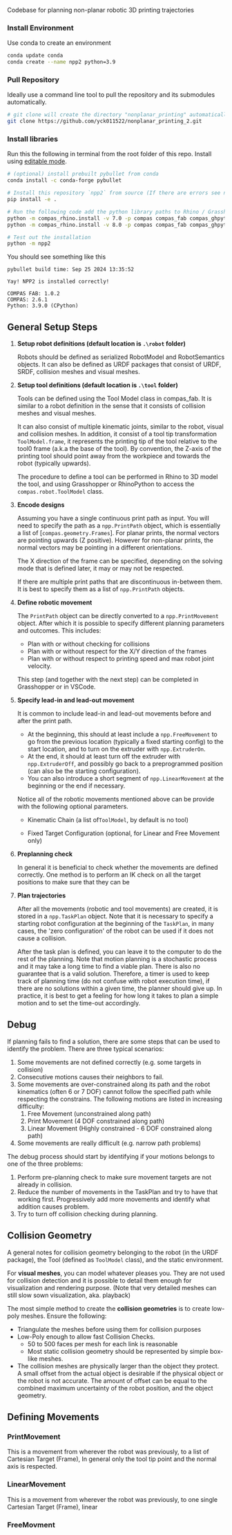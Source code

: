 Codebase for planning non-planar robotic 3D printing trajectories

### Install Environment
Use conda to create an environment
```bash
conda update conda
conda create --name npp2 python=3.9
```


### Pull Repository
Ideally use a command line tool to pull the repository and its submodules automatically.
```bash
# git clone will create the directory "nonplanar_printing" automatically in the current directory
git clone https://github.com/yck011522/nonplanar_printing_2.git

```

### Install libraries

Run this the following in terminal from the root folder of this repo.
Install using [editable mode](https://pip.pypa.io/en/stable/reference/pip_install/#install-editable).

```bash
# (optional) install prebuilt pybullet from conda
conda install -c conda-forge pybullet

# Install this repository `npp2` from source (If there are errors see next command!)
pip install -e .

# Run the following code add the python library paths to Rhino / Grasshopper (version 7 or 8)
python -m compas_rhino.install -v 7.0 -p compas compas_fab compas_ghpython compas_rhino npp2
python -m compas_rhino.install -v 8.0 -p compas compas_fab compas_ghpython compas_rhino npp2

# Test out the installation
python -m npp2
```

You should see something like this

```
pybullet build time: Sep 25 2024 13:35:52

Yay! NPP2 is installed correctly!

COMPAS FAB: 1.0.2
COMPAS: 2.6.1
Python: 3.9.0 (CPython)
```
## General Setup Steps

1. **Setup robot definitions (default location is `.\robot` folder)**

   Robots should be defined as serialized RobotModel and RobotSemantics objects.
   It can also be defined as URDF packages that consist of URDF, SRDF, collision meshes and visual meshes.

2. **Setup tool definitions (default location is `.\tool` folder)**

   Tools can be defined using the Tool Model class in compas_fab. It is similar to a robot definition in the sense that it consists of collision meshes and visual meshes.

   It can also consist of multiple kinematic joints, similar to the robot, visual and collision meshes. In addition, it consist of a tool tip transformation `ToolModel.frame`, it represents the printing tip of the tool relative to the tool0 frame (a.k.a the base of the tool). By convention, the Z-axis of the printing tool should point away from the workpiece and towards the robot (typically upwards).

   The procedure to define a tool can be performed in Rhino to 3D model the tool, and using Grasshopper or RhinoPython to access the `compas.robot.ToolModel` class.

3. **Encode designs**

   Assuming you have a single continuous print path as input. You will need to specify the path as a `npp.PrintPath` object, which is essentially a list of [`compas.geometry.Frames`]. For planar prints, the normal vectors are pointing upwards (Z positive). However for non-planar prints, the normal vectors may be pointing in a different orientations.

   The X direction of the frame can be specified, depending on the solving mode that is defined later, it may or may not be respected.

   If there are multiple print paths that are discontinuous in-between them. It is best to specify them as a list of `npp.PrintPath` objects.

4. **Define robotic movement**

   The `PrintPath` object can be directly converted to a `npp.PrintMovement` object. After which it is possible to specify different planning parameters and outcomes. This includes:

   - Plan with or without checking for collisions
   - Plan with or without respect for the X/Y direction of the frames
   - Plan with or without respect to printing speed and max robot joint velocity.

   This step (and together with the next step) can be completed in Grasshopper or in VSCode.

5. **Specify lead-in and lead-out movement**

   It is common to include lead-in and lead-out movements before and after the print path.

   - At the beginning, this should at least include a `npp.FreeMovement` to go from the previous location (typically a fixed starting config) to the start location, and to turn on the extruder with `npp.ExtruderOn`.
   - At the end, it should at least turn off the extruder with `npp.ExtruderOff`, and possibly go back to a preprogrammed position (can also be the starting configuration).
   - You can also introduce a short segment of `npp.LinearMovement` at the beginning or the end if necessary.

   Notice all of the robotic movements mentioned above can be provide with the following optional parameters.

   - Kinematic Chain (a list of`ToolModel`, by default is no tool)

   - Fixed Target Configuration (optional, for Linear and Free Movement only)



6. **Preplanning check**

   In general it is beneficial to check whether the movements are defined correctly. One method is to perform an IK check on all the target positions to make sure that they can be

7. **Plan trajectories**

   After all the movements (robotic and tool movements) are created, it is stored in a `npp.TaskPlan` object. Note that it is necessary to specify a starting robot configuration at the beginning of the `TaskPlan`, in many cases, the 'zero configuration' of the robot can be used if it does not cause a collision.

   After the task plan is defined, you can leave it to the computer to do the rest of the planning. Note that motion planning is a stochastic process and it may take a long time to find a viable plan. There is also no guarantee that is a valid solution. Therefore, a timer is used to keep track of planning time (do not confuse with robot execution time), if there are no solutions within a given time, the planner should give up. In practice, it is best to get a feeling for how long it takes to plan a simple motion and to set the time-out accordingly.



## Debug

If planning fails to find a solution, there are some steps that can be used to identify the problem. There are three typical scenarios:

1. Some movements are not defined correctly (e.g. some targets in collision)
2. Consecutive motions causes their neighbors to fail.
3. Some movements are over-constrained along its path and the robot kinematics (often 6 or 7 DOF) cannot follow the specified path while respecting the constrains. The following motions are listed in increasing difficulty:
   1. Free Movement (unconstrained along path)
   2. Print Movement (4 DOF constrained along path)
   3. Linear Movement (Highly constrained - 6 DOF constrained along path)
4. Some movements are really difficult (e.g. narrow path problems)

The debug process should start by identifying if your motions belongs to one of the three problems:

1. Perform pre-planning check to make sure movement targets are not already in collision.
2. Reduce the number of movements in the TaskPlan and try to have that working first. Progressively add more movements and identify what addition causes problem.
3. Try to turn off collision checking during planning.

## Collision Geometry

A general notes for collision geometry belonging to the robot (in the URDF package), the Tool (defined as `ToolModel` class), and the static environment.

For **visual meshes**, you can model whatever pleases you. They are not used for collision detection and it is possible to detail them enough for visualization and rendering purpose. (Note that very detailed meshes can still slow sown visualization, aka. playback)

The most simple method to create the **collision geometries** is to create low-poly meshes.  Ensure the following:

- Triangulate the meshes before using them for collision purposes
- Low-Poly enough to allow fast Collision Checks.
  - 50 to 500 faces per mesh for each link is reasonable
  - Most static collision geometry should be represented by simple box-like meshes.
- The collision meshes are physically larger than the object they protect. A small offset from the actual object is desirable if the physical object or the robot is not accurate. The amount of offset can be equal to the combined maximum uncertainty of the robot position, and the object geometry.



## Defining Movements

### PrintMovement

This is a movement from wherever the robot was previously, to a list of Cartesian Target (Frame), In general only the tool tip point and the normal axis is respected.

### LinearMovement

This is a movement from wherever the robot was previously, to one single Cartesian Target (Frame), linear

### FreeMovment
